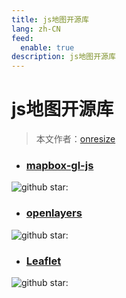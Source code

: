 ```yaml
---
title: js地图开源库
lang: zh-CN
feed:
  enable: true
description: js地图开源库
---
```


# js地图开源库

> 本文作者：[onresize](https://github.com/onresize)



- ### [mapbox-gl-js](https://github.com/mapbox/mapbox-gl-js)
![github star:](https://img.shields.io/github/stars/mapbox/mapbox-gl-js?color=white&label=Stars&logo=github&style=social)

- ### [openlayers](https://github.com/openlayers/openlayers)
![github star:](https://img.shields.io/github/stars/openlayers/openlayers?color=white&label=Stars&logo=github&style=social)

- ### [Leaflet](https://github.com/Leaflet/Leaflet)
![github star:](https://img.shields.io/github/stars/Leaflet/Leaflet?color=white&label=Stars&logo=github&style=social)